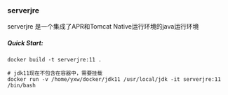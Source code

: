### serverjre
serverjre 是一个集成了APR和Tomcat Native运行环境的java运行环境

##### Quick Start:
```shell script
docker build -t serverjre:11 .

# jdk11现在不包含在容器中，需要挂载
docker run -v /home/yxw/docker/jdk11 /usr/local/jdk -it serverjre:11 /bin/bash
```

